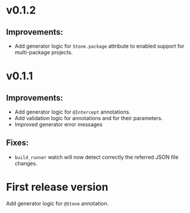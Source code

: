 # v0.1.2

## Improvements:
* Add generator logic for `Stone.package` attribute to enabled support for multi-package projects.

# v0.1.1

## Improvements:
* Add generator logic for `@Intercept` annotations.
* Add validation logic for annotations and for their parameters.
* Improved generator error messages 

## Fixes:
* `build_runner` watch will now detect correctly the referred JSON file changes.

# First release version

Add generator logic for `@Stone` annotation.
